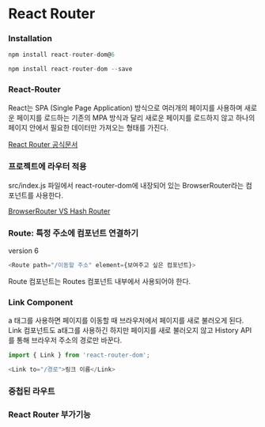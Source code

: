 # React Router

### Installation

```js
npm install react-router-dom@6
```

```js
npm install react-router-dom --save
```


### React-Router

React는 SPA (Single Page Application) 방식으로 여러개의 페이지를 사용하며 새로운 페이지를 로드하는 기존의 MPA 방식과 달리 새로운 페이지를 로드하지 않고 하나의 페이지 안에서 필요한 데이터만 가져오는 형태를 가진다.


[React Router 공식문서](https://reactrouter.com/docs/en/v6/getting-started/overview)


### 프로젝트에 라우터 적용

src/index.js 파일에서 react-router-dom에 내장되어 있는 BrowserRouter라는 컴포넌트를 사용한다.

[BrowserRouter VS Hash Router]()


### Route: 특정 주소에 컴포넌트 연결하기

version 6

```js
<Route path="/이동할 주소" element={보여주고 싶은 컴포넌트}>
```

Route 컴포넌트는 Routes 컴포넌트 내부에서 사용되어야 한다.


### Link Component

a 태그를 사용하면 페이지를 이동할 때 브라우저에서 페이지를 새로 불러오게 된다. Link 컴포넌트도 a태그를 사용하긴 하지만 페이지를 새로 불러오지 않고 History API를 통해 브라우저 주소의 경로만 바꾼다.


```js
import { Link } from 'react-router-dom';

<Link to="/경로">링크 이름</Link>
```


### 중첩된 라우트



### React Router 부가기능